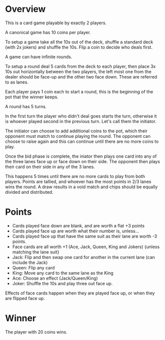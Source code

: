 # Overview

This is a card game playable by exactly 2 players. 

A canonical game has 10 coins per player. 

To setup a game take all the 10s out of the deck, shuffle a standard deck (with 2x jokers) and shuffle the 10s. Flip a coin to decide who deals first.

A game can have infinite rounds.

To setup a round deal 5 cards from the deck to each player, then place 3x 10s out horizontally between the two players, the left most one from the dealer should be face-up and the other two face down. These are referred to as lanes.

Each player pays 1 coin each to start a round, this is the beginning of the pot that the winner keeps. 

A round has 5 turns.

In the first turn the player who didn't deal goes starts the turn, otherwise it is whoever played second in the previous turn. Let's call them the initiator.

The initiator can choose to add additional coins to the pot, which their opponent must match to continue playing the round. The opponent can choose to raise again and this can continue until there are no more coins to play.

Once the bid phase is complete, the iniator then plays one card into any of the three lanes face up or face down on their side. The opponent then plays their card on their side in any of the 3 lanes. 

This happens 5 times until there are no more cards to play from both players. Points are tallied, and whoever has the most points in 2/3 lanes wins the round. A draw results in a void match and chips should be equally divided and distributed.

# Points

- Cards played face down are blank, and are worth a flat +3 points
- Cards played face up are worth what their number is, unless...
- Cards played face up that have the same suit as their lane are worth -3 points.
- Face cards are all worth +1 (Ace, Jack, Queen, King and Jokers) {unless matching the lane suit}
- Jack: Flip and then swap one card for another in the current lane (can include the Jack)
- Queen: Flip any card
- King: Move any card to the same lane as the King
- Ace: Choose an effect (Jack/Queen/King)
- Joker: Shuffle the 10s and play three out face up.

Effects of face cards happen when they are played face up, or when they are flipped face up.

# Winner

The player with 20 coins wins.
